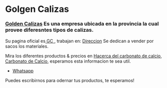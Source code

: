 <div id="content">
    <div id="about">
      <h1>
        <div style='float:left; margin-bottom:20px;'>
          Golgen Calizas
        </div>
        <div class="stage">
          <div class="pyramid3d">
            <div class="triangle side1"></div>
            <div class="triangle side2"></div>
            <div class="triangle side3"></div>
            <div class="triangle side4"></div>
          </div>
        </div> 
      </h1>
      <h3 style='clear:both' class="subhead">
        <a href="https://plus.google.com/108495471566196018473/posts">Golden Calizas</a> Es una empresa ubicada en la provincia la cual provee diferesntes tipos de calizas.
      </h3>
      <p id='pleft'>
        Su pagina oficial es<a href="https://www.goldencalizas.com"> GC </a> <a href="https://www.goldencalizas.com"></a>, trabajan en: <a href="https://www.google.com/maps/place/GOLDENCALIZAS+C.L./@-2.5263151,-80.3914771,17z/data=!3m1!4b1!4m6!3m5!1s0x903273f2d49f55c7:0x29d3a84fedcb9eeb!8m2!3d-2.5263151!4d-80.3892884!16s%2Fg%2F11jw6hj5r8?entry=ttu">Direccion</a> Se dedican a vender por sacos los materiales.
      </p>
      <p id='pright'>
        Mira los diferentes productos &amp; precios en <a href="https://www.goldencalizas.com/#">Hacerca del carbonato de calcio</a>, <a href="https://medlineplus.gov/spanish/druginfo/meds/a601032-es.html">Carbonato de Calcio</a>, esperamos esta informacion te sea util.
      </p>
      <ul>
        <li><a href="https://api.whatsapp.com/send?phone=593998839395">Whatsapp</a></li>
      </ul>
      <p>
       Puedes escribirnos para odernar tus productos, te esperamos!
      </p>
    </div>
  </div>
</div>
